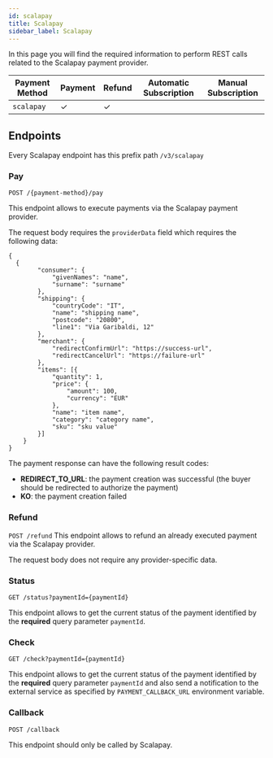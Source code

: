 ```yaml
---
id: scalapay
title: Scalapay
sidebar_label: Scalapay
---
```

In this page you will find the required information to perform REST calls related to the Scalapay payment provider.

| Payment Method | Payment | Refund | Automatic Subscription | Manual Subscription |
|----------------|---------|--------|------------------------|---------------------|
| `scalapay `    | ✓       | ✓      |                        |                     | 


## Endpoints

Every Scalapay endpoint has this prefix path `/v3/scalapay`

### Pay

`POST /{payment-method}/pay`

This endpoint allows to execute payments via the Scalapay payment provider.

The request body requires the `providerData` field which requires the following data:
```jsonc
{
  {
        "consumer": {
            "givenNames": "name",
            "surname": "surname"
        },
        "shipping": {
            "countryCode": "IT",
            "name": "shipping name",
            "postcode": "20800",
            "line1": "Via Garibaldi, 12"
        },
        "merchant": {
            "redirectConfirmUrl": "https://success-url",
            "redirectCancelUrl": "https://failure-url"
        },
        "items": [{
            "quantity": 1,
            "price": {
                "amount": 100,
                "currency": "EUR"
            },
            "name": "item name",
            "category": "category name",
            "sku": "sku value"
        }]
    }
}
```

The payment response can have the following result codes:
- **REDIRECT_TO_URL**: the payment creation was successful (the buyer should be redirected to authorize the payment) 
- **KO**: the payment creation failed

### Refund

`POST /refund`
This endpoint allows to refund an already executed payment via the Scalapay provider.

The request body does not require any provider-specific data.

### Status

`GET /status?paymentId={paymentId}`

This endpoint allows to get the current status of the payment identified by the **required** query parameter `paymentId`.


### Check

`GET /check?paymentId={paymentId}`

This endpoint allows to get the current status of the payment identified by the **required** query parameter `paymentId` and also send a notification to the external service as specified by `PAYMENT_CALLBACK_URL` environment variable.


### Callback

`POST /callback`

This endpoint should only be called by Scalapay.
